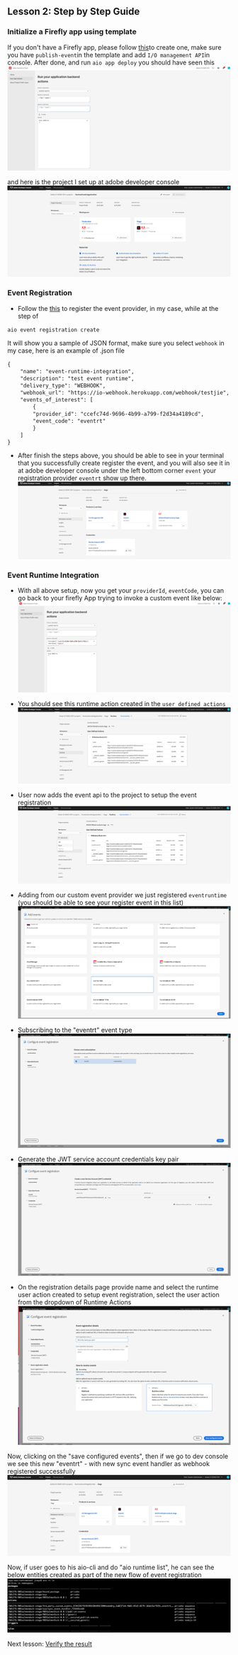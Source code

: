 ## Lesson 2: Step by Step Guide

### Initialize a Firefly app using template 
If you don't have a Firefly app, please follow [this](https://adobeio-codelabs-custom-events-adobedocs.project-helix.page/?src=/lessons/lesson1.html)to create one, make sure you have `publish-event`in the template and add `I/O management API`in console. After done, and run `aio app deploy` you should have seen this 
![publishevent](assets/publishevent-1.png)

and here is the project I set up at adobe developer console 
![consoleproject](assets/console-project-2.png)

### Event Registration

- Follow the [this](https://adobeio-codelabs-custom-events-adobedocs.project-helix.page/?src=/lessons/lesson2.html) to register the event provider, in my case, while at the step of 
```
aio event registration create 
``` 
It will show you a sample of JSON format, make sure you select `webhook` in my case, here is an example of .json file
```
{
    "name": "event-runtime-integration",
    "description": "test event runtime",
    "delivery_type": "WEBHOOK",
    "webhook_url": "https://io-webhook.herokuapp.com/webhook/testjie",
    "events_of_interest": [
        {
        "provider_id": "ccefc74d-9696-4b99-a799-f2d34a4189cd",
        "event_code": "eventrt"
        }
    ]
}
```

- After finish the steps above, you should be able to see in your terminal that you successfully create register the event, and you will also see it in at adobe developer console under the left bottom corner `event` your registration provider `eventrt` show up there. 
![console-event](assets/console-event-3.png)


### Event Runtime Integration 

- With all above setup, now you get your `providerId`, `eventCode`, you can go back to your firefly App trying to invoke a custom event like below: 
![invoke-event](assets/event-invoke-4.png)

- You should see this runtime action created in the `user defined actions` 
![user-define-action](assets/user-define-action-5.png)

- User now adds the event api to the project to setup the event registration
![add-event](assets/add-event-6.png)

- Adding from our custom event provider we just registered `eventruntime` (you should be able to see your register event in this list)
![add-event](assets/add-event-7.png)

- Subscribing to the "eventrt" event type
![add-event](assets/add-event-8.png)

- Generate the JWT service account credentials key pair
![add-event](assets/add-event-9.png)

- On the registration details page provide name and select the runtime user action created to setup event registration, select the user action from the dropdown of Runtime Actions 
![add-event](assets/add-event-10.png)

Now, clicking on the "save configured events", then if we go to dev console we see this new "eventrt" - with new sync event handler as webhook registered successfully
![add-event](assets/add-event-11.png)

Now, if user goes to his aio-cli and do "aio runtime list", he can see the below entities created as part of the new flow of event registration
![add-event](assets/add-event-12.png)

Next lesson: [Verify the result](lesson3.md)
